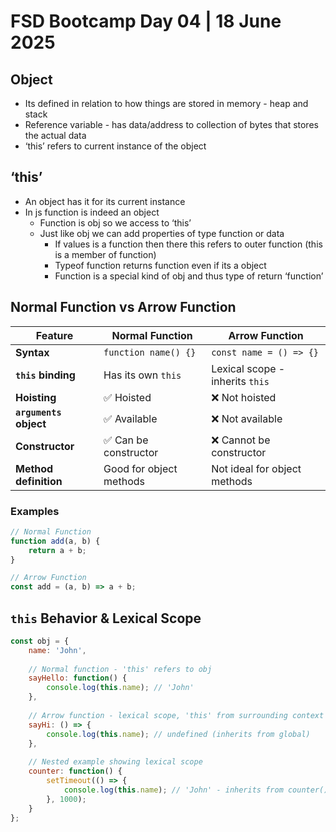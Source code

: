 # FSD Bootcamp Day 04 | 18 June 2025

## Object
- Its defined in relation to how things are stored in memory - heap and stack
- Reference variable - has data/address to collection of bytes that stores the actual data
- ‘this’ refers to current instance of the object

## ‘this’
- An object has it for its current instance
- In js function is indeed an object
    - Function is obj so we access to ‘this’
    - Just like obj we can add properties of type function or data
        - If values is a function then there this refers to outer function (this is a member of function)
        - Typeof function returns function even if its a object
        - Function is a special kind of obj and thus type of return ‘function’

## Normal Function vs Arrow Function

| Feature | Normal Function | Arrow Function |
|---------|----------------|----------------|
| **Syntax** | `function name() {}` | `const name = () => {}` |
| **`this` binding** | Has its own `this` | Lexical scope - inherits `this` |
| **Hoisting** | ✅ Hoisted | ❌ Not hoisted |
| **`arguments` object** | ✅ Available | ❌ Not available |
| **Constructor** | ✅ Can be constructor | ❌ Cannot be constructor |
| **Method definition** | Good for object methods | Not ideal for object methods |

### Examples

```javascript
// Normal Function
function add(a, b) {
    return a + b;
}

// Arrow Function  
const add = (a, b) => a + b;
```

## `this` Behavior & Lexical Scope

```javascript
const obj = {
    name: 'John',
    
    // Normal function - 'this' refers to obj
    sayHello: function() {
        console.log(this.name); // 'John'
    },
    
    // Arrow function - lexical scope, 'this' from surrounding context
    sayHi: () => {
        console.log(this.name); // undefined (inherits from global)
    },
    
    // Nested example showing lexical scope
    counter: function() {
        setTimeout(() => {
            console.log(this.name); // 'John' - inherits from counter()
        }, 1000);
    }
};
```